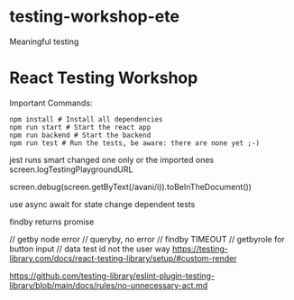 # testing-workshop-ete

Meaningful testing

# React Testing Workshop

Important Commands:

```
npm install # Install all dependencies
npm run start # Start the react app
npm run backend # Start the backend
npm run test # Run the tests, be aware: there are none yet ;-)
```

jest runs smart changed one only or the imported ones
screen.logTestingPlaygroundURL

screen.debug(screen.getByText(/avani/i)).toBeInTheDocument())

use async await for state change dependent tests

findby returns promise

// getby node error
// queryby, no error
// findby TIMEOUT
// getbyrole for button input
// data test id not the user way
https://testing-library.com/docs/react-testing-library/setup/#custom-render

https://github.com/testing-library/eslint-plugin-testing-library/blob/main/docs/rules/no-unnecessary-act.md

